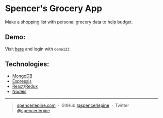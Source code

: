 # Spencer's Grocery App
Make a shopping list with personal grocery data to help budget.

## Demo:
Visit [here](https://grocery-client-sl.herokuapp.com/) and login with ```demo123```.

## Technologies:
- [MongoDB](https://www.mongodb.com/)
- [Expressjs](https://expressjs.com/)
- [React](https://reactjs.org/)/[Redux](https://redux.js.org/)
- [Nodejs](https://nodejs.org/)

---

> [spencerlepine.com](https://www.spencerlepine.com) &nbsp;&middot;&nbsp; GitHub [@spencerlepine](https://github.com/spencerlepine) &nbsp;&middot;&nbsp; Twitter [@spencerlepine](http://twitter.com/spencerlepine)